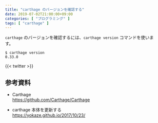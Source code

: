```yaml
---
title: "carthage のバージョンを確認する"
date: 2019-07-02T21:00:00+09:00
categories: [ "プログラミング" ]
tags: [ "carthage" ]
---
```


`carthage` のバージョンを確認するには、`carthage version` コマンドを使います。

```console
$ carthage version
0.33.0
```

{{< twitter >}}

## 参考資料

- Carthage<br />
  <span style="word-break: break-all;">
  https://github.com/Carthage/Carthage
  </span>

- carthage 本体を更新する <br />
  <span style="word-break: break-all;">
  https://yokaze.github.io/2017/10/23/
  </span>
